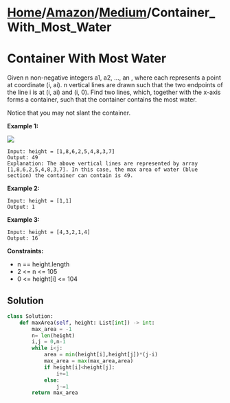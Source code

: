 # [Home](./../..)/[Amazon](./..)/[Medium](./)/Container_With_Most_Water
<h1>Container With Most Water</h1>

<p>
Given n non-negative integers a1, a2, ..., an , where each represents a point at coordinate (i, ai). n vertical lines are drawn such that the two endpoints of the line i is at (i, ai) and (i, 0). Find two lines, which, together with the x-axis forms a container, such that the container contains the most water.

Notice that you may not slant the container.

</p>

<b>Example 1:</b>

<img src="https://s3-lc-upload.s3.amazonaws.com/uploads/2018/07/17/question_11.jpg">

    Input: height = [1,8,6,2,5,4,8,3,7]
    Output: 49
    Explanation: The above vertical lines are represented by array [1,8,6,2,5,4,8,3,7]. In this case, the max area of water (blue section) the container can contain is 49.
    
<b>Example 2:</b>

    Input: height = [1,1]
    Output: 1
    
<b>Example 3:</b>

    Input: height = [4,3,2,1,4]
    Output: 16

<b>Constraints:</b>

- n == height.length
- 2 <= n <= 105
- 0 <= height[i] <= 104

<h2>Solution</h2>

```python
class Solution:
    def maxArea(self, height: List[int]) -> int:
        max_area = -1
        n= len(height)
        i,j = 0,n-1
        while i<j:
            area = min(height[i],height[j])*(j-i)
            max_area = max(max_area,area)
            if height[i]<height[j]:
                i+=1
            else:
                j-=1
        return max_area
```
